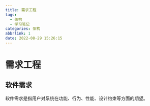```yaml
---
title: 需求工程
tags:
  - 架构
  - 学习笔记
categories: 架构
abbrlink: 1
date: 2022-08-29 15:26:15
---
```


# 需求工程

## 软件需求

软件需求是指用户对系统在功能、行为、性能、设计约束等方面的期望。



